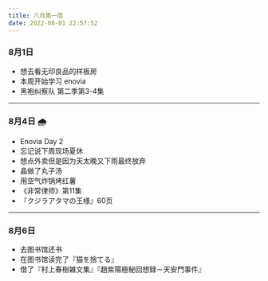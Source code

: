 ```yaml
---
title: 八月第一周
date: 2022-08-01 22:57:52
---
```

### 8月1日
- 想去看无印良品的样板房
- 本周开始学习 enovia
- 黑袍纠察队 第二季第3-4集

---

### 8月4日 🌧️

- Enovia Day 2
- 忘记说下周现场夏休
- 想点外卖但是因为天太晚又下雨最终放弃
- 晶做了丸子汤
- 用空气炸锅烤红薯
- 《非常律师》第11集
- 『クジラアタマの王様』60页

---

### 8月6日
- 去图书馆还书
- 在图书馆读完了『猫を捨てる』
- 借了『村上春樹雑文集』『趙紫陽極秘回想録－天安門事件』